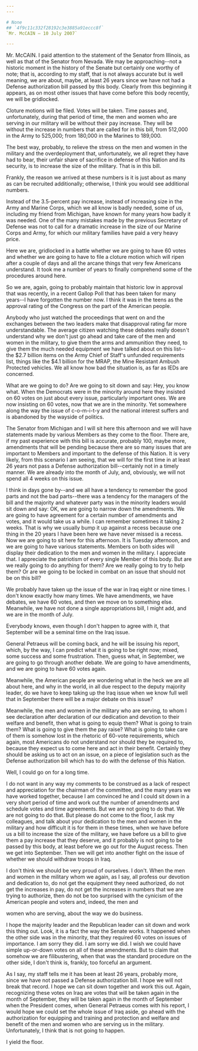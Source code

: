 ```yaml
---
---

# None
## `4f9c11c332f28192c3e3885a91eccc8f`
`Mr. McCAIN — 10 July 2007`

---
```



Mr. McCAIN. I paid attention to the statement of the Senator from 
Illinois, as well as that of the Senator from Nevada. We may be 
approaching--not a historic moment in the history of the Senate but 
certainly one worthy of note; that is, according to my staff, that is 
not always accurate but is well meaning, we are about, maybe, at least 
26 years since we have not had a Defense authorization bill passed by 
this body. Clearly from this beginning it appears, as on most other 
issues that have come before this body recently, we will be gridlocked.

Cloture motions will be filed. Votes will be taken. Time passes and, 
unfortunately, during that period of time, the men and women who are 
serving in our military will be without their pay increase. They will 
be without the increase in numbers that are called for in this bill, 
from 512,000 in the Army to 525,000; from 180,000 in the Marines to 
189,000.

The best way, probably, to relieve the stress on the men and women in 
the military and the overdeployment that, unfortunately, we all regret 
they have had to bear, their unfair share of sacrifice in defense of 
this Nation and its security, is to increase the size of the military. 
That is in this bill.

Frankly, the reason we arrived at these numbers is it is just about 
as many as can be recruited additionally; otherwise, I think you would 
see additional numbers.

Instead of the 3.5-percent pay increase, instead of increasing size 
in the Army and Marine Corps, which we all know is badly needed, some 
of us, including my friend from Michigan, have known for many years how 
badly it was needed. One of the many mistakes made by the previous 
Secretary of Defense was not to call for a dramatic increase in the 
size of our Marine Corps and Army, for which our military families have 
paid a very heavy price.

Here we are, gridlocked in a battle whether we are going to have 60 
votes and whether we are going to have to file a cloture motion which 
will ripen after a couple of days and all the arcane things that very 
few Americans understand. It took me a number of years to finally 
comprehend some of the procedures around here.

So we are, again, going to probably maintain that historic low in 
approval that was recently, in a recent Gallop Poll that has been taken 
for many years--I have forgotten the number now. I think it was in the 
teens as the approval rating of the Congress on the part of the 
American people.

Anybody who just watched the proceedings that went on and the 
exchanges between the two leaders make that disapproval rating far more 
understandable. The average citizen watching these debates really 
doesn't understand why we don't just go ahead and take care of the men 
and women in the military, to give them the arms and ammunition they 
need, to give them the much needed equipment we have talked about on 
this list--the $2.7 billion items on the Army Chief of Staff's unfunded 
requirements list, things like the $4.1 billion for the MRAP, the Mine 
Resistant Ambush Protected vehicles. We all know how bad the situation 
is, as far as IEDs are concerned.

What are we going to do? Are we going to sit down and say: Hey, you 
know what. When the Democrats were in the minority around here they 
insisted on 60 votes on just about every issue, particularly important 
ones. We are now insisting on 60 votes, now that we are in the 
minority. Yet somewhere along the way the issue of c-o-m-i-t-y and the 
national interest suffers and is abandoned by the wayside of politics.

The Senator from Michigan and I will sit here this afternoon and we 
will have statements made by various Members as they come to the floor. 
There are, if my past experience with this bill is accurate, probably 
100, maybe more, amendments that will be pending because there are so 
many issues that are important to Members and important to the defense 
of this Nation. It is very likely, from this scenario I am seeing, that 
we will for the first time in at least 26 years not pass a Defense 
authorization bill--certainly not in a timely manner. We are already 
into the month of July, and, obviously, we will not spend all 4 weeks 
on this issue.

I think in days gone by--and we all have a tendency to remember the 
good parts and not the bad parts--there was a tendency for the managers 
of the bill and the majority and whatever party was in the minority 
leaders would sit down and say: OK, we are going to narrow down the 
amendments. We are going to have agreement for a certain number of 
amendments and votes, and it would take us a while. I can remember 
sometimes it taking 2 weeks. That is why we usually bump it up against 
a recess because one thing in the 20 years I have been here we have 
never missed is a recess. Now we are going to sit here for this 
afternoon. It is Tuesday afternoon, and we are going to have various 
statements. Members on both sides will display their dedication to the 
men and women in the military. I appreciate that. I appreciate the 
patriotism of every single Member of this body. But are we really going 
to do anything for them? Are we really going to try to help them? Or 
are we going to be locked in combat on an issue that should not be on 
this bill?

We probably have taken up the issue of the war in Iraq eight or nine 
times. I don't know exactly how many times. We have amendments, we have 
debates, we have 60 votes, and then we move on to something else. 
Meanwhile, we have not done a single appropriations bill, I might add, 
and we are in the month of July.

Everybody knows, even though I don't happen to agree with it, that 
September will be a seminal time on the Iraq issue.

General Petraeus will be coming back, and he will be issuing his 
report, which, by the way, I can predict what it is going to be right 
now; mixed, some success and some frustration. Then, guess what, in 
September, we are going to go through another debate. We are going to 
have amendments, and we are going to have 60 votes again.

Meanwhile, the American people are wondering what in the heck we are 
all about here, and why in the world, in all due respect to the deputy 
majority leader, do we have to keep taking up the Iraq issue when we 
know full well that in September there will be a major debate on this 
issue?

Meanwhile, the men and women in the military who are serving, to whom 
I see declaration after declaration of our dedication and devotion to 
their welfare and benefit, then what is going to equip them? What is 
going to train them? What is going to give them the pay raise? What is 
going to take care of them is somehow lost in the rhetoric of 60-vote 
requirements, which again, most Americans do not understand nor should 
they be required to, because they expect us to come here and act in 
their benefit. Certainly they should be asking us to act on an issue, 
on a piece of legislation such as the Defense authorization bill which 
has to do with the defense of this Nation.

Well, I could go on for a long time.

I do not want in any way my comments to be construed as a lack of 
respect and appreciation for the chairman of the committee, and the 
many years we have worked together, because I am convinced he and I 
could sit down in a very short period of time and work out the number 
of amendments and schedule votes and time agreements. But we are not 
going to do that. We are not going to do that. But please do not come 
to the floor, I ask my colleagues, and talk about your dedication to 
the men and women in the military and how difficult it is for them in 
these times, when we have before us a bill to increase the size of the 
military, we have before us a bill to give them a pay increase that 
they deserve, and it probably is not going to be passed by this body, 
at least before we go out for the August recess. Then we get into 
September. Then we will get into another fight on the issue of whether 
we should withdraw troops in Iraq.

I don't think we should be very proud of ourselves. I don't. When the 
men and women in the military whom we again, as I say, all profess our 
devotion and dedication to, do not get the equipment they need 
authorized, do not get the increases in pay, do not get the increases 
in numbers that we are trying to authorize, then do not be too 
surprised with the cynicism of the American people and voters and, 
indeed, the men and


women who are serving, about the way we do business.

I hope the majority leader and the Republican leader can sit down and 
work this thing out. Look, it is a fact the way the Senate works. It 
happened when the other side was in the minority, that they required 60 
votes on issues of importance. I am sorry they did. I am sorry we did. 
I wish we could have simple up-or-down votes on all of these 
amendments. But to claim that somehow we are filibustering, when that 
was the standard procedure on the other side, I don't think is, 
frankly, too forceful an argument.

As I say, my staff tells me it has been at least 26 years, probably 
more, since we have not passed a Defense authorization bill. I hope we 
will not break that record. I hope we can sit down together and work 
this out. Again, recognizing these votes on Iraq are votes that will be 
taken again in the month of September, they will be taken again in the 
month of September when the President comes, when General Petraeus 
comes with his report, I would hope we could set the whole issue of 
Iraq aside, go ahead with the authorization for equipping and training 
and protection and welfare and benefit of the men and women who are 
serving us in the military. Unfortunately, I think that is not going to 
happen.

I yield the floor.